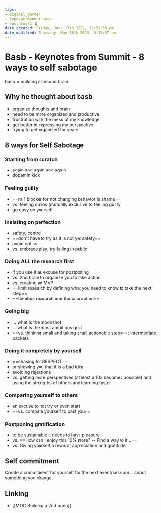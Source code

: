 ```yaml
---
tags: 
- digital_garden
- type/permanent-note
- epstatus/2-🪴
date_created: Friday, June 17th 2022, 12:31:55 pm
date_modified: Thursday, May 18th 2023, 6:15:57 pm
---
```

# Basb - Keynotes from Summit - 8 ways to self sabotage

basb = building a second brain

## Why he thought about basb
+ organize thoughts and brain
+ need to be more organized and productive
+ frustration with the mess of my knowledge
+ get better in expressing my perspective
+ trying to get organized for years

## 8 ways for Self Sabotage
### Starting from scratch
+ again and again and again
+ dopamin kick

### Feeling guilty
+ ==nr 1 blocker for not changing behavior is shame==
+ vs. feeling curios (mutually exclusive to feeling guilty)
+ go easy on yourself

### Insisting on perfection
+ safety, control
+ ==don't have to try as it is not yet safety==
+ avoid critics
+ vs. embrace play; try failing in public

### Doing ALL the research first
+ if you use it as excuse for postponing
+ vs. 2nd brain to organize you to take action
+ vs. creating an MVP
+ ==limit research by defining what you need to know to take the next step==
+ ==timebox research and the take action==

### Going big
+ ... what is the moonshot
+ ... what is the most ambitious goal
+ ==vs. thinking small and taking small actionable steps==; intermediate packets

### Doing it completely by yourself
+ ==chasing for RESPECT==
+ or showing you that it is a bad idea
+ avoiding rejections
+ vs. getting more perspectives (at least a 10x becomes possible) and using the strengths of others and learning faster

### Comparing yourself to others
+ an excuse to not try or even start
+ ==vs. compare yourself to past you==

### Postponing gratification
+ to be sustainable it needs to have pleasure
+ vs. ==How can I enjoy this 10% more? -- Find a way to it...==
+ vs. Giving yourself a reward; appreciation and gratitude

## Self commitment
Create a commitment for yourself for the next event/session/... about something you change.

## Linking
+ [[MOC Building a 2nd brain]]
